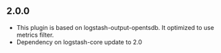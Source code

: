 ## 2.0.0
 - This plugin is based on logstash-output-opentsdb. It optimized to use metrics filter. 
 - Dependency on logstash-core update to 2.0

